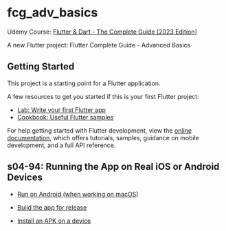 # fcg_adv_basics

Udemy Course: [Flutter & Dart - The Complete Guide [2023 Edition]](https://www.udemy.com/course/learn-flutter-dart-to-build-ios-android-apps/)

A new Flutter project: Flutter Complete Guide - Advanced Basics

## Getting Started

This project is a starting point for a Flutter application.

A few resources to get you started if this is your first Flutter project:

- [Lab: Write your first Flutter app](https://docs.flutter.dev/get-started/codelab)
- [Cookbook: Useful Flutter samples](https://docs.flutter.dev/cookbook)

For help getting started with Flutter development, view the
[online documentation](https://docs.flutter.dev/), which offers tutorials,
samples, guidance on mobile development, and a full API reference.

## s04-94: Running the App on Real iOS or Android Devices

* [Run on Android (when working on macOS)](https://docs.flutter.dev/get-started/install/macos#set-up-your-android-device)

* [Build the app for release](https://docs.flutter.dev/deployment/android#building-the-app-for-release)

* [Install an APK on a device](https://docs.flutter.dev/deployment/android#install-an-apk-on-a-device)
